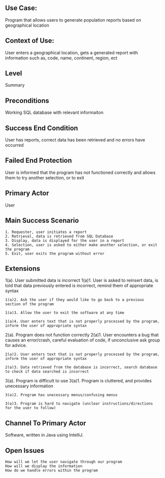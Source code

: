 Use Case:
---------
Program that allows users to generate population reports based on geographical location
 
 
Context of Use:
---------------
User enters a geographical location, gets a generated report with information such as, code, name, continent, region, ect
 
 
Level
-----
Summary
 
 
Preconditions
-------------
Working SQL database with relevant informaiton
 
 
Success End Condition
---------------------
User has reports, correct data has been retrieved and no errors have occurred
 
 
Failed End Protection
---------------------
User is informed that the program has not functioned correctly and allows them to try another selection, or to exit
 
 
Primary Actor
-------------
User
 
 
Main Success Scenario
---------------------
    1. Requester, user initiates a report
    2. Retrieval, data is retrieved from SQL Database
    3. Display, data is displayed for the user in a report
    4. Selection, user is asked to either make another selection, or exit the program
    5. Exit, user exits the program without error
   
   
Extensions
----------
1(a). User submitted data is incorrect
    1(a)1. User is asked to reinsert data, is told that data previously entered is incorrect, remind them of appropriate syntax
    
    1(a)2. Ask the user if they would like to go back to a previous section of the program
    
    1(a)3. Allow the user to exit the software at any time
    
    1(a)4. User enters text that is not properly processed by the program, inform the user of appropriate syntax
   
2(a). Program does not function correctly
    2(a)1. User encounters a bug that causes an error/crash, careful evaluation of code, if unconclusive ask group for advice.
    
    2(a)2. User enters text that is not properly processed by the program, inform the user of appropriate syntax
    
    2(a)3. Data retrieved from the database is incorrect, search database to check if data searched is incorrect
   
3(a). Program is difficult to use
    3(a)1. Program is cluttered, and provides unecessary information
    
    3(a)2. Program has unecessary menus/confusing menus
    
    3(a)3. Program is hard to navigate (unclear instructions/directions for the user to follow)
   
 
Channel To Primary Actor
-------------------------
Software, written in Java using IntelliJ.
   
   
Open Issues
-----------
    How will we let the user navigate through our program
    How will we display the information
    How do we handle errors within the program
